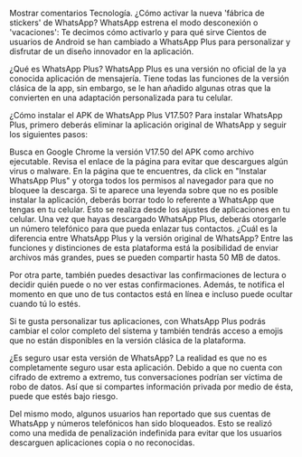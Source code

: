 Mostrar comentarios
Tecnología. ¿Cómo activar la nueva 'fábrica de stickers' de WhatsApp?
WhatsApp estrena el modo desconexión o 'vacaciones': Te decimos cómo activarlo y para qué sirve
Cientos de usuarios de Android se han cambiado a WhatsApp Plus para personalizar y disfrutar de un diseño innovador en la aplicación.

¿Qué es WhatsApp Plus?
WhatsApp Plus es una versión no oficial de la ya conocida aplicación de mensajería. Tiene todas las funciones de la versión clásica de la app, sin embargo, se le han añadido algunas otras que la convierten en una adaptación personalizada para tu celular.

¿Cómo instalar el APK de WhatsApp Plus V17.50?
Para instalar WhatsApp Plus, primero deberás eliminar la aplicación original de WhatsApp y seguir los siguientes pasos:

Busca en Google Chrome la versión V17.50 del APK como archivo ejecutable.
Revisa el enlace de la página para evitar que descargues algún virus o malware.
En la página que te encuentres, da click en "Instalar WhatsApp Plus" y otorga todos los permisos al navegador para que no bloquee la descarga.
Si te aparece una leyenda sobre que no es posible instalar la aplicación, deberás borrar todo lo referente a WhatsApp que tengas en tu celular. Esto se realiza desde los ajustes de aplicaciones en tu celular.
Una vez que hayas descargado WhatsApp Plus, deberás otorgarle un número telefónico para que pueda enlazar tus contactos.
¿Cuál es la diferencia entre WhatsApp Plus y la versión original de WhatsApp?
Entre las funciones y distinciones de esta plataforma está la posibilidad de enviar archivos más grandes, pues se pueden compartir hasta 50 MB de datos.

Por otra parte, también puedes desactivar las confirmaciones de lectura o decidir quién puede o no ver estas confirmaciones. Además, te notifica el momento en que uno de tus contactos está en línea e incluso puede ocultar cuando tú lo estés.

Si te gusta personalizar tus aplicaciones, con WhatsApp Plus podrás cambiar el color completo del sistema y también tendrás acceso a emojis que no están disponibles en la versión clásica de la plataforma.

¿Es seguro usar esta versión de WhatsApp?
La realidad es que no es completamente seguro usar esta aplicación. Debido a que no cuenta con cifrado de extremo a extremo, tus conversaciones podrían ser víctima de robo de datos. Así que si compartes información privada por medio de ésta, puede que estés bajo riesgo.

Del mismo modo, algunos usuarios han reportado que sus cuentas de WhatsApp y números telefónicos han sido bloqueados. Esto se realizó como una medida de penalización indefinida para evitar que los usuarios descarguen aplicaciones copia o no reconocidas.
